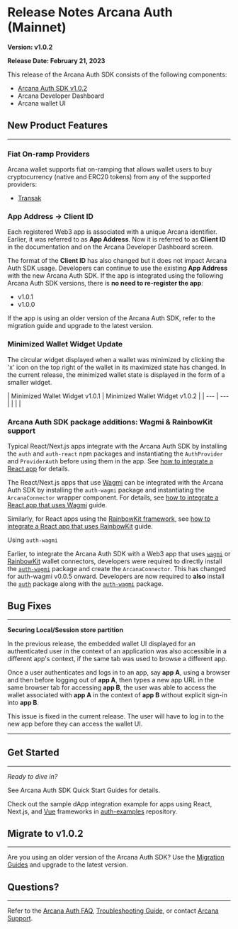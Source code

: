 # Release Notes Arcana Auth (Mainnet)

**Version: v1.0.2**

**Release Date: February 21, 2023**

This release of the Arcana Auth SDK consists of the following components:

- [Arcana Auth SDK v1.0.2](https://www.npmjs.com/package/@arcana/auth/v/1.0.2)
- Arcana Developer Dashboard
- Arcana wallet UI

## New Product Features

______________________________________________________________________

### Fiat On-ramp Providers

Arcana wallet supports fiat on-ramping that allows wallet users to buy cryptocurrency (native and ERC20 tokens) from any of the supported providers:

- [Transak](https://transak.com/)

### App Address -> Client ID

Each registered Web3 app is associated with a unique Arcana identifier. Earlier, it was referred to as **App Address**. Now it is referred to as **Client ID** in the documentation and on the Arcana Developer Dashboard screen.

The format of the **Client ID** has also changed but it does not impact Arcana Auth SDK usage. Developers can continue to use the existing **App Address** with the new Arcana Auth SDK. If the app is integrated using the following Arcana Auth SDK versions, there is **no need to re-register the app**:

- v1.0.1
- v1.0.0

If the app is using an older version of the Arcana Auth SDK, refer to the migration guide and upgrade to the latest version.

### Minimized Wallet Widget Update

The circular widget displayed when a wallet was minimized by clicking the 'x' icon on the top right of the wallet in its maximized state has changed. In the current release, the minimized wallet state is displayed in the form of a smaller widget.

| Minimized Wallet Widget v1.0.1 | Minimized Wallet Widget v1.0.2 | | --- | --- | | | |

### Arcana Auth SDK package additions: Wagmi & RainbowKit support

Typical React/Next.js apps integrate with the Arcana Auth SDK by installing the `auth` and `auth-react` npm packages and instantiating the `AuthProvider` and `ProviderAuth` before using them in the app. See [how to integrate a React app](../../auth/integrate/react-nextjs/) for details.

The React/Next.js apps that use [Wagmi](https://wagmi.sh/) can be integrated with the Arcana Auth SDK by installing the `auth-wagmi` package and instantiating the `ArcanaConnector` wrapper component. For details, see [how to integrate a React app that uses Wagmi](../../auth/integrate/wagmi/) guide.

Similarly, for React apps using the [RainbowKit framework](https://www.rainbowkit.com/), see [how to integrate a React app that uses RainbowKit](../../auth/integrate/rainbow/) guide.

Using `auth-wagmi`

Earlier, to integrate the Arcana Auth SDK with a Web3 app that uses [`wagmi`](https://wagmi.sh/) or [RainbowKit](https://www.rainbowkit.com/) wallet connectors, developers were required to directly install the [`auth-wagmi`](https://www.npmjs.com/package/@arcana/auth-wagmi) package and create the `ArcanaConnector`. This has changed for auth-wagmi v0.0.5 onward. Developers are now required to **also** install the [`auth`](https://www.npmjs.com/package/@arcana/auth) package along with the [`auth-wagmi`](https://www.npmjs.com/package/@arcana/auth-wagmi) package.

## Bug Fixes

______________________________________________________________________

**Securing Local/Session store partition**

In the previous release, the embedded wallet UI displayed for an authenticated user in the context of an application was also accessible in a different app's context, if the same tab was used to browse a different app.

Once a user authenticates and logs in to an app, say **app A**, using a browser and then before logging out of **app A**, then types a new app URL in the same browser tab for accessing **app B**, the user was able to access the wallet associated with **app A** in the context of **app B** without explicit sign-in into **app B**.

This issue is fixed in the current release. The user will have to log in to the new app before they can access the wallet UI.

______________________________________________________________________

## Get Started

______________________________________________________________________

*Ready to dive in?*

See Arcana Auth SDK Quick Start Guides for details.

Check out the sample dApp integration example for apps using React, Next.js, and [Vue](https://github.com/arcana-network/basic-storage-wallet-integration) frameworks in [auth-examples](https://github.com/arcana-network/auth-examples) repository.

## Migrate to v1.0.2

______________________________________________________________________

Are you using an older version of the Arcana Auth SDK? Use the [Migration Guides](../../migration/archives/) and upgrade to the latest version.

## Questions?

______________________________________________________________________

Refer to the [Arcana Auth FAQ](../../faq/faq-gen/), [Troubleshooting Guide](../../troubleshooting/), or contact [Arcana Support](../../support/).
